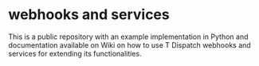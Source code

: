 webhooks and services
=====================

This is a public repository with an example implementation in Python and documentation available on Wiki on how to use T Dispatch webhooks and services for extending its functionalities.
